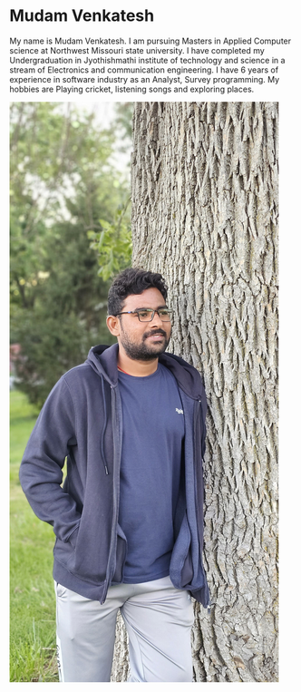 # Mudam Venkatesh

My name is Mudam Venkatesh. I am pursuing Masters in Applied Computer science at Northwest Missouri state university. I have completed my Undergraduation in Jyothishmathi institute of technology and science in a stream of Electronics and communication engineering. I have 6 years of experience in software industry as an Analyst, Survey programming. My hobbies are Playing cricket, listening songs and exploring places.

![Mudam Venkatesh](venku.jpg)